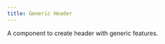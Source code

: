 ```yaml
---
title: Generic Header
---
```


A component to create header with generic features.

<sample-card title="" description="" :component="sample" :code="code"></sample-card>
<api-table path="components/GenericHeader.vue"></api-table>

<script>
  import ApiTable from '$components/ApiTable.vue'
  import SampleCard from '$components/SampleCard.vue'

  import sample from './sample.vue'
  import code from '!!highlight-loader?lang=html!./sample.vue'

  export default {
    components: {
      SampleCard,
      ApiTable
    },
    data () {
      return { sample, code }
    }
  }
</script>
